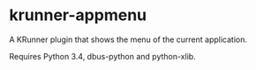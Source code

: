 # krunner-appmenu
A KRunner plugin that shows the menu of the current application.

Requires Python 3.4, dbus-python and python-xlib.
